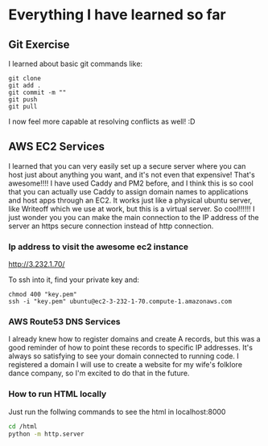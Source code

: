 # Everything I have learned so far

## Git Exercise

I learned about basic git commands like:

```
git clone
git add .
git commit -m ""
git push
git pull
```

I now feel more capable at resolving conflicts as well! :D

## AWS EC2 Services

I learned that you can very easily set up a secure server where you can host just about anything you want, and it's not even that expensive! That's awesome!!!! I have used Caddy and PM2 before, and I think this is so cool that you can actually use Caddy to assign domain names to applications and host apps through an EC2. It works just like a physical ubuntu server, like Writeoff which we use at work, but this is a virtual server. So cool!!!!!! I just wonder you you can make the main connection to the IP address of the server an https secure connection instead of http connection.

### Ip address to visit the awesome ec2 instance

http://3.232.1.70/

To ssh into it, find your private key and:

```
chmod 400 "key.pem"
ssh -i "key.pem" ubuntu@ec2-3-232-1-70.compute-1.amazonaws.com
```

### AWS Route53 DNS Services

I already knew how to register domains and create A records, but this was a good reminder of how to point these records to specific IP addresses. It's always so satisfying to see your domain connected to running code. I registered a domain I will use to create a website for my wife's folklore dance company, so I'm excited to do that in the future.

### How to run HTML locally

Just run the follwing commands to see the html in localhost:8000

```bash
cd /html
python -m http.server
```
